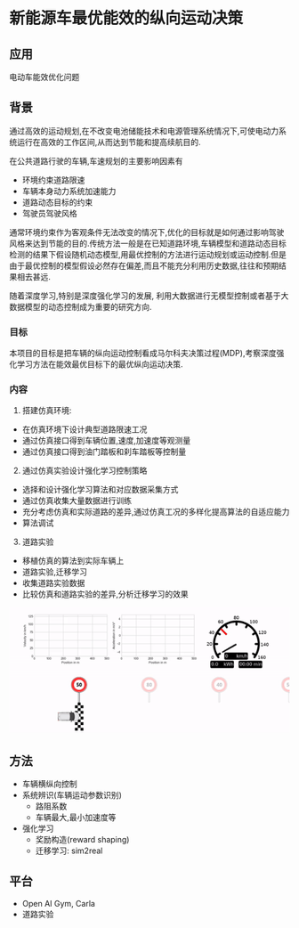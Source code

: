 <!-- pandoc program-cn.md --pdf-engine=xelatex -o program-cn.docx -V CJKmainfont='Source Han Sans SC' --wrap=preserve -->
<!-- ---
新能源车最优能效的纵向运动决策
... -->


# 新能源车最优能效的纵向运动决策

## 应用

电动车能效优化问题

## 背景

通过高效的运动规划,在不改变电池储能技术和电源管理系统情况下,可使电动力系统运行在高效的工作区间,从而达到节能和提高续航目的.

在公共道路行驶的车辆,车速规划的主要影响因素有

- 环境约束道路限速
- 车辆本身动力系统加速能力
- 道路动态目标的约束
- 驾驶员驾驶风格

通常环境约束作为客观条件无法改变的情况下,优化的目标就是如何通过影响驾驶风格来达到节能的目的.传统方法一般是在已知道路环境,车辆模型和道路动态目标检测的结果下假设随机动态模型,用最优控制的方法进行运动规划或运动控制.但是由于最优控制的模型假设必然存在偏差,而且不能充分利用历史数据,往往和预期结果相去甚远.

随着深度学习,特别是深度强化学习的发展, 利用大数据进行无模型控制或者基于大数据模型的动态控制成为重要的研究方向.

### 目标

本项目的目标是把车辆的纵向运动控制看成马尔科夫决策过程(MDP),考察深度强化学习方法在能效最优目标下的最优纵向运动决策.

### 内容

1. 搭建仿真环境:

- 在仿真环境下设计典型道路限速工况
- 通过仿真接口得到车辆位置,速度,加速度等观测量
- 通过仿真接口得到油门踏板和刹车踏板等控制量
  
2. 通过仿真实验设计强化学习控制策略

- 选择和设计强化学习算法和对应数据采集方式
- 通过仿真收集大量数据进行训练
- 充分考虑仿真和实际道路的差异,通过仿真工况的多样化提高算法的自适应能力
- 算法调试

3. 道路实验

- 移植仿真的算法到实际车辆上
- 道路实验,迁移学习
- 收集道路实验数据
- 比较仿真和道路实验的差异,分析迁移学习的效果


<!-- |![](fig/trained_agent.gif)|
|:--:|
|<b>纵向运动规划</b>| -->
![](fig/trained_agent.gif)


## 方法

- 车辆横纵向控制
- 系统辨识(车辆运动参数识别)
  - 路阻系数
  - 车辆最大,最小加速度等
- 强化学习
  - 奖励构造(reward shaping)
  - 迁移学习: sim2real

## 平台

- Open AI Gym, Carla
- 道路实验


